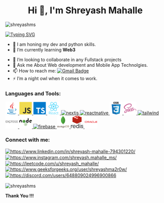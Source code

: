 <h1 align="center">Hi 👋, I'm Shreyash Mahalle</h1>

<p align="left">
  <img
    src="https://komarev.com/ghpvc/?username=shreyashms&label=Profile%20views&color=0e75b6&style=flat"
    alt="shreyashms"
  />
</p>
<a href="https://git.io/typing-svg" rel="nofollow"
  ><img
    src="https://camo.githubusercontent.com/25f410a5a65a9b3c1e631ee2ae03688be09b064e6b420fdd3264f0f2d1a9137e/68747470733a2f2f726561646d652d747970696e672d7376672e64656d6f6c61622e636f6d3f666f6e743d466972612b436f64652670617573653d313030302677696474683d343335266c696e65733d50726f626c656d2b736f6c7665722e2b546563682b656e74687573696173742e"
    alt="Typing SVG"
    data-canonical-src="https://readme-typing-svg.demolab.com?font=Fira+Code&amp;pause=1000&amp;width=435&amp;lines=Problem+solver.+Tech+enthusiast."
    style="max-width: 100%"
/></a>


- 🔭 I am honing my dev and python skills.
- 🌱 I’m currently learning <strong>Web3</strong></p> 
- 👯 I’m looking to collaborate in any Fullstack projects
- 💬 Ask me About Web development and Mobile App Technolgies.
- 📫 How to reach me: [![Gmail Badge](https://img.shields.io/badge/-Gmail-c14438?style=flat-square&logo=Gmail&logoColor=white&link=mailto:shreyashmahalle010@gmail.com)](mailto:shreyashmahalle010@gmail.com) 
- ⚡ I’m a night owl when it comes to work.


<h3 align="left">Languages and Tools:</h3>
<p align="left">
  <!-- Programming Languages -->
  <a href="https://www.java.com" target="_blank" rel="noreferrer">
    <img
      src="https://raw.githubusercontent.com/devicons/devicon/master/icons/java/java-original.svg"
      alt="java"
      width="40"
      height="40"
    />
  </a>
  <a
    href="https://developer.mozilla.org/en-US/docs/Web/JavaScript"
    target="_blank"
    rel="noreferrer"
  >
    <img
      src="https://raw.githubusercontent.com/devicons/devicon/master/icons/javascript/javascript-original.svg"
      alt="javascript"
      width="40"
      height="40"
    />
  </a>
  <a href="https://www.typescriptlang.org/" target="_blank" rel="noreferrer">
    <img
      src="https://raw.githubusercontent.com/devicons/devicon/master/icons/typescript/typescript-original.svg"
      alt="typescript"
      width="40"
      height="40"
    />
  </a>

  <!-- Frontend Frameworks and Libraries -->
  <a href="https://reactjs.org/" target="_blank" rel="noreferrer">
    <img
      src="https://raw.githubusercontent.com/devicons/devicon/master/icons/react/react-original-wordmark.svg"
      alt="react"
      width="40"
      height="40"
    />
  </a>
  <a href="https://nextjs.org/" target="_blank" rel="noreferrer">
    <img
      src="https://cdn.worldvectorlogo.com/logos/nextjs-2.svg"
      alt="nextjs"
      width="40"
      height="40"
    />
  </a>
  <a href="https://reactnative.dev/" target="_blank" rel="noreferrer">
    <img
      src="https://reactnative.dev/img/header_logo.svg"
      alt="reactnative"
      width="40"
      height="40"
    />
  </a>

  <!-- Styling Tools -->
  <a href="https://www.w3schools.com/css/" target="_blank" rel="noreferrer">
    <img
      src="https://raw.githubusercontent.com/devicons/devicon/master/icons/css3/css3-original-wordmark.svg"
      alt="css3"
      width="40"
      height="40"
    />
  </a>
  <a href="https://sass-lang.com" target="_blank" rel="noreferrer">
    <img
      src="https://raw.githubusercontent.com/devicons/devicon/master/icons/sass/sass-original.svg"
      alt="sass"
      width="40"
      height="40"
    />
  </a>
  <a href="https://tailwindcss.com/" target="_blank" rel="noreferrer">
    <img
      src="https://www.vectorlogo.zone/logos/tailwindcss/tailwindcss-icon.svg"
      alt="tailwind"
      width="40"
      height="40"
    />
  </a>

  <!-- Backend Frameworks and Tools -->
  <a href="https://expressjs.com" target="_blank" rel="noreferrer">
    <img
      src="https://raw.githubusercontent.com/devicons/devicon/master/icons/express/express-original-wordmark.svg"
      alt="express"
      width="40"
      height="40"
    />
  </a>
  <a href="https://nodejs.org" target="_blank" rel="noreferrer">
    <img
      src="https://raw.githubusercontent.com/devicons/devicon/master/icons/nodejs/nodejs-original-wordmark.svg"
      alt="nodejs"
      width="40"
      height="40"
    />
  </a>
  <a href="https://firebase.google.com/" target="_blank" rel="noreferrer">
    <img
      src="https://www.vectorlogo.zone/logos/firebase/firebase-icon.svg"
      alt="firebase"
      width="40"
      height="40"
    />
  </a>

  <!-- Databases -->
  <a href="https://www.mongodb.com/" target="_blank" rel="noreferrer">
    <img
      src="https://raw.githubusercontent.com/devicons/devicon/master/icons/mongodb/mongodb-original-wordmark.svg"
      alt="mongodb"
      width="40"
      height="40"
    />
  </a>
  <a href="https://redis.io" target="_blank" rel="noreferrer">
    <img
      src="https://raw.githubusercontent.com/devicons/devicon/master/icons/redis/redis-original-wordmark.svg"
      alt="redis"
      width="40"
      height="40"
    />
  </a>
  <a href="https://www.oracle.com/" target="_blank" rel="noreferrer">
    <img
      src="https://raw.githubusercontent.com/devicons/devicon/master/icons/oracle/oracle-original.svg"
      alt="oracle"
      width="40"
      height="40"
    />
  </a>
</p>

<h3 align="left">Connect with me:</h3>
<p align="left">
  <a
    href="https://linkedin.com/in/https://www.linkedin.com/in/shreyash-mahalle-794301220/"
    target="blank"
    ><img
      align="center"
      src="https://raw.githubusercontent.com/rahuldkjain/github-profile-readme-generator/master/src/images/icons/Social/linked-in-alt.svg"
      alt="https://www.linkedin.com/in/shreyash-mahalle-794301220/"
      height="30"
      width="40"
  /></a>
  <a
    href="https://instagram.com/https://www.instagram.com/shreyash.mahalle_ms/"
    target="blank"
    ><img
      align="center"
      src="https://raw.githubusercontent.com/rahuldkjain/github-profile-readme-generator/master/src/images/icons/Social/instagram.svg"
      alt="https://www.instagram.com/shreyash.mahalle_ms/"
      height="30"
      width="40"
  /></a>
  <a
    href="https://www.leetcode.com/https://leetcode.com/u/shreyash_mahalle/"
    target="blank"
    ><img
      align="center"
      src="https://raw.githubusercontent.com/rahuldkjain/github-profile-readme-generator/master/src/images/icons/Social/leet-code.svg"
      alt="https://leetcode.com/u/shreyash_mahalle/"
      height="30"
      width="40"
  /></a>
  <a
    href="https://auth.geeksforgeeks.org/user/https://www.geeksforgeeks.org/user/shreyashma2r0w/"
    target="blank"
    ><img
      align="center"
      src="https://raw.githubusercontent.com/rahuldkjain/github-profile-readme-generator/master/src/images/icons/Social/geeks-for-geeks.svg"
      alt="https://www.geeksforgeeks.org/user/shreyashma2r0w/"
      height="30"
      width="40"
  /></a>
  <a
    href="https://discord.gg/https://discord.com/users/648809024996900866"
    target="blank"
    ><img
      align="center"
      src="https://raw.githubusercontent.com/rahuldkjain/github-profile-readme-generator/master/src/images/icons/Social/discord.svg"
      alt="https://discord.com/users/648809024996900866"
      height="30"
      width="40"
  /></a>
</p>
<p>
  <img
    align="center"
    src="https://github-readme-stats.vercel.app/api/top-langs?username=shreyashms&show_icons=true&locale=en&layout=compact"
    alt="shreyashms"
  />
</p>



<p><strong>Thank You !!!</strong></p>
